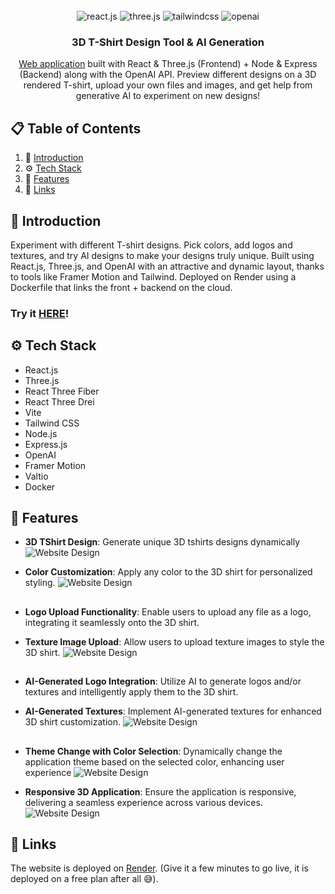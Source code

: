 <div align="center">
  <br />
  <div>
    <img src="https://img.shields.io/badge/-React_JS-black?style=for-the-badge&logoColor=white&logo=react&color=61DAFB" alt="react.js" />
    <img src="https://img.shields.io/badge/-Three_JS-black?style=for-the-badge&logoColor=white&logo=threedotjs&color=000000" alt="three.js" />
    <img src="https://img.shields.io/badge/-Tailwind_CSS-black?style=for-the-badge&logoColor=white&logo=tailwindcss&color=06B6D4" alt="tailwindcss" />
    <img src="https://img.shields.io/badge/-openai-black?style=for-the-badge&logoColor=white&logo=openai&color=#412991" alt="openai" />
  </div>

  <h3 align="center">3D T-Shirt Design Tool & AI Generation</h3>

   <div align="center"> <a href="https://react-ai-shirt-designer.onrender.com/"> Web application</a> built with React & Three.js (Frontend) + Node & Express (Backend) along with the OpenAI API. Preview different designs on a 3D rendered T-shirt, upload your own files and images, and get help from generative AI to experiment on new designs! 
    </div>
</div>

## 📋 <a name="table">Table of Contents</a>

1. 🤖 [Introduction](#introduction)
2. ⚙️ [Tech Stack](#tech-stack)
3. 🔋 [Features](#features)
4. 🔗 [Links](#links)


## <a name="introduction">🤖 Introduction</a>

Experiment with different T-shirt designs. Pick colors, add logos and textures, and try AI designs to make your designs truly unique. Built using React.js, Three.js, and OpenAI with an attractive and dynamic layout, thanks to tools like Framer Motion and Tailwind. Deployed on Render using a Dockerfile that links the front + backend on the cloud.

<h3>Try it <a href="https://react-ai-shirt-designer.onrender.com/"> HERE</a>! </h3>


## <a name="tech-stack">⚙️ Tech Stack</a>

- React.js
- Three.js
- React Three Fiber
- React Three Drei
- Vite
- Tailwind CSS
- Node.js
- Express.js
- OpenAI
- Framer Motion
- Valtio
- Docker

## <a name="features">🔋 Features</a>

 - **3D TShirt Design**: Generate unique 3D tshirts designs dynamically
![Website Design](/docs/images/751shots_so.png)


 - **Color Customization**: Apply any color to the 3D shirt for personalized styling.
![Website Design](/docs/images/43shots_so.png)

##

 - **Logo Upload Functionality**: Enable users to upload any file as a logo, integrating it seamlessly onto the 3D shirt.

 - **Texture Image Upload**: Allow users to upload texture images to style the 3D shirt.
![Website Design](/docs/images/512shots_so.png)


##

 - **AI-Generated Logo Integration**: Utilize AI to generate logos and/or textures and intelligently apply them to the 3D shirt.

 - **AI-Generated Textures**: Implement AI-generated textures for enhanced 3D shirt customization.
![Website Design](/docs/images/234shots_so.png)

##

 - **Theme Change with Color Selection**: Dynamically change the application theme based on the selected color, enhancing user experience
![Website Design](/docs/images/305shots_so.png)

 - **Responsive 3D Application**: Ensure the application is responsive, delivering a seamless experience across various devices.
![Website Design](/docs/images/711shots_so.png)





## <a name="links">🔗 Links</a>

The website is deployed on [Render](https://react-ai-shirt-designer.onrender.com/). (Give it a few minutes to go live, it is deployed on a free plan after all 😅).

